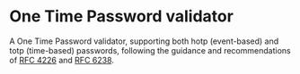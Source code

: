 # One Time Password validator
A One Time Password validator, supporting both hotp (event-based) and totp (time-based) passwords, following the guidance and recommendations of [RFC 4226](https://datatracker.ietf.org/doc/html/rfc4226/) and [RFC 6238](https://datatracker.ietf.org/doc/html/rfc6238).
